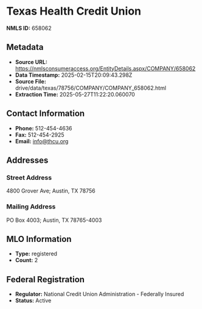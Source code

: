 # Texas Health Credit Union

**NMLS ID:** 658062

## Metadata
- **Source URL:** https://nmlsconsumeraccess.org/EntityDetails.aspx/COMPANY/658062
- **Data Timestamp:** 2025-02-15T20:09:43.298Z
- **Source File:** drive/data/texas/78756/COMPANY/COMPANY_658062.html
- **Extraction Time:** 2025-05-27T11:22:20.060070

## Contact Information
- **Phone:** 512-454-4636
- **Fax:** 512-454-2925
- **Email:** info@thcu.org

## Addresses
### Street Address
4800 Grover Ave; Austin, TX 78756

### Mailing Address
PO Box 4003; Austin, TX 78765-4003

## MLO Information
- **Type:** registered
- **Count:** 2

## Federal Registration
- **Regulator:** National Credit Union Administration - Federally Insured
- **Status:** Active
